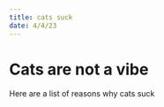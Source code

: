 ```yaml
---
title: cats suck
date: 4/4/23
---
```


# Cats are not a vibe
Here are a list of reasons why cats suck